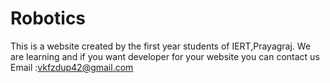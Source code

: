 # Robotics
This is a website created by the first year students of IERT,Prayagraj. We are learning and if you want developer for your website you can contact us
Email :vkfzdup42@gmail.com

